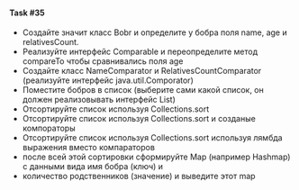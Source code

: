 #### Task #35

- Создайте значит класс Bobr и определите у бобра поля name, age и relativesCount.
- Реализуйте интерфейс Comparable<Bobr> и переопределите метод compareTo чтобы сравнивались поля age
- Создайте класс NameComparator и RelativesCountComparator (реализуйте интерфейс java.util.Comporator)
- Поместите бобров в список (выберите сами какой список, он должен реализовывать интерфейс List)
- Отсортируйте список используя Collections.sort
- Отсортируйте список используя Collections.sort и созданые компораторы
- Отсортируйте список используя Collections.sort используя лямбда выражения вместо компараторов
- после всей этой сортировки сформируйте Map (например Hashmap) c данными вида имя бобра (ключ) и
- количество родственников (значение) и выведите этот map